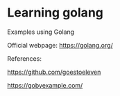 # Learning golang

Examples using Golang

Official webpage: 
https://golang.org/

References:

https://github.com/goestoeleven

https://gobyexample.com/